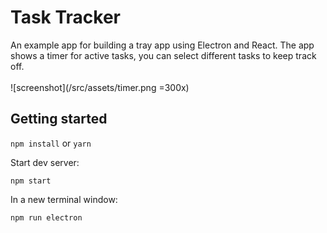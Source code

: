 # Task Tracker

An example app for building a tray app using Electron and React.
The app shows a timer for active tasks, you can select different tasks to keep track off.
<br><br>
![screenshot](/src/assets/timer.png =300x)

## Getting started

`npm install` or `yarn`

Start dev server:

`npm start`

In a new terminal window:

`npm run electron`
